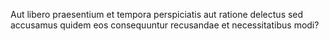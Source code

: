 Aut libero praesentium et tempora perspiciatis aut ratione delectus sed accusamus quidem eos consequuntur recusandae et necessitatibus modi?
